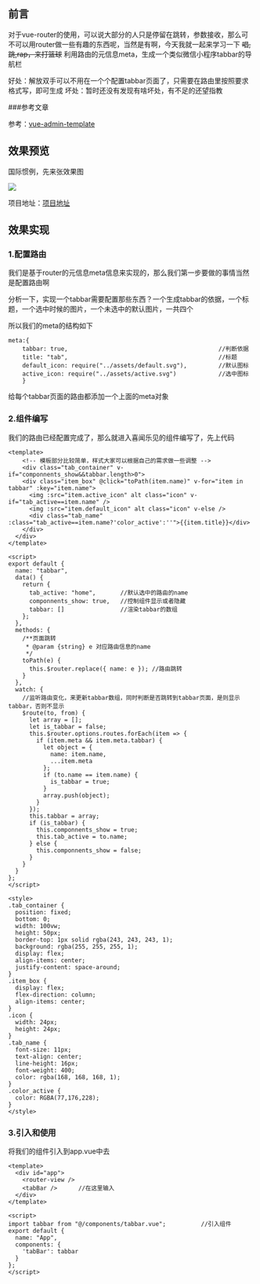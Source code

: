 ## 前言

对于vue-router的使用，可以说大部分的人只是停留在跳转，参数接收，那么可不可以用router做一些有趣的东西呢，当然是有啊，今天我就一起来学习一下 ~~唱,跳,rap，来打篮球~~ 利用路由的元信息meta，生成一个类似微信小程序tabbar的导航栏

好处：解放双手可以不用在一个个配置tabbar页面了，只需要在路由里按照要求格式写，即可生成
坏处：暂时还没有发现有啥坏处，有不足的还望指教

###参考文章

参考：[vue-admin-template](https://juejin.im/post/595b4d776fb9a06bbe7dba56#heading-3)

## 效果预览

国际惯例，先来张效果图

![](https://user-gold-cdn.xitu.io/2019/7/11/16bdec1a36b1a5e2?w=401&h=677&f=gif&s=16800)

项目地址：[项目地址](https://github.com/Kassell/components_tabbar)



## 效果实现

### 1.配置路由

我们是基于router的元信息meta信息来实现的，那么我们第一步要做的事情当然是配置路由啊

分析一下，实现一个tabbar需要配置那些东西？一个生成tabbar的依据，一个标题，一个选中时候的图片，一个未选中的默认图片，一共四个

所以我们的meta的结构如下
```
meta:{
    tabbar: true,                                           //判断依据
    title: "tab",                                           //标题
    default_icon: require("../assets/default.svg"),         //默认图标
    active_icon: require("../assets/active.svg")            //选中图标
    }
```
给每个tabbar页面的路由都添加一个上面的meta对象

### 2.组件编写

我们的路由已经配置完成了，那么就进入喜闻乐见的组件编写了，先上代码

```
<template>
    <!-- 模板部分比较简单，样式大家可以根据自己的需求做一些调整 -->
    <div class="tab_container" v-if="componnents_show&&tabbar.length>0">
    <div class="item_box" @click="toPath(item.name)" v-for="item in tabbar" :key="item.name">
      <img :src="item.active_icon" alt class="icon" v-if="tab_active==item.name" />
      <img :src="item.default_icon" alt class="icon" v-else />
      <div class="tab_name" :class="tab_active==item.name?'color_active':''">{{item.title}}</div>
    </div>
  </div>
</template>

<script>
export default {
  name: "tabbar",
  data() {
    return {
      tab_active: "home",       //默认选中的路由的name
      componnents_show: true,   //控制组件显示或者隐藏
      tabbar: []                //渲染tabbar的数组
    };
  },
  methods: {
    /**页面跳转
     * @param {string} e 对应路由信息的name
     */
    toPath(e) {
      this.$router.replace({ name: e }); //路由跳转
    }
  },
  watch: {
    //监听路由变化，来更新tabbar数组，同时判断是否跳转到tabbar页面，是则显示tabbar，否则不显示
    $route(to, from) {
      let array = []; 
      let is_tabbar = false;
      this.$router.options.routes.forEach(item => {
        if (item.meta && item.meta.tabbar) {
          let object = {
            name: item.name,
            ...item.meta
          };
          if (to.name == item.name) {
            is_tabbar = true;
          }
          array.push(object);
        }
      });
      this.tabbar = array;
      if (is_tabbar) {
        this.componnents_show = true;
        this.tab_active = to.name;
      } else {
        this.componnents_show = false;
      }
    }
  }
};
</script>

<style>
.tab_container {
  position: fixed;
  bottom: 0;
  width: 100vw;
  height: 50px;
  border-top: 1px solid rgba(243, 243, 243, 1);
  background: rgba(255, 255, 255, 1);
  display: flex;
  align-items: center;
  justify-content: space-around;
}
.item_box {
  display: flex;
  flex-direction: column;
  align-items: center;
}
.icon {
  width: 24px;
  height: 24px;
}
.tab_name {
  font-size: 11px;
  text-align: center;
  line-height: 16px;
  font-weight: 400;
  color: rgba(168, 168, 168, 1);
}
.color_active {
  color: RGBA(77,176,228);
}
</style>

```

### 3.引入和使用

将我们的组件引入到app.vue中去


```
<template>
  <div id="app">
    <router-view />
    <tabBar />      //在这里输入
  </div>
</template>

<script>
import tabbar from "@/components/tabbar.vue";          //引入组件
export default {
  name: "App",
  components: {     
    'tabBar': tabbar 
  }
};
</script>
```